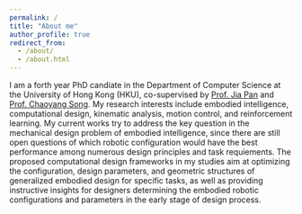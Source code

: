 ```yaml
---
permalink: /
title: "About me"
author_profile: true
redirect_from: 
  - /about/
  - /about.html
---
```


I am a forth year PhD candiate in the Department of Computer Science at the University of Hong Kong (HKU), co-supervised by [Prof. Jia Pan](https://sites.google.com/site/panjia) and [Prof. Chaoyang Song](bionicdl.ancorasir.com). My research interests include embodied intelligence, computational design, kinematic analysis, motion control, and reinforcement learning. My current works try to address the key question in the mechanical design problem of embodied intelligence, since there are still open questions of which robotic configuration would have the best performance among numerous design principles and task requiements. The proposed computational design frameworks in my studies aim at optimizing the configuration, design parameters, and geometric structures of generalized embodied design for specific tasks, as well as providing instructive insights for designers determining the embodied robotic configurations and parameters in the early stage of design process.

